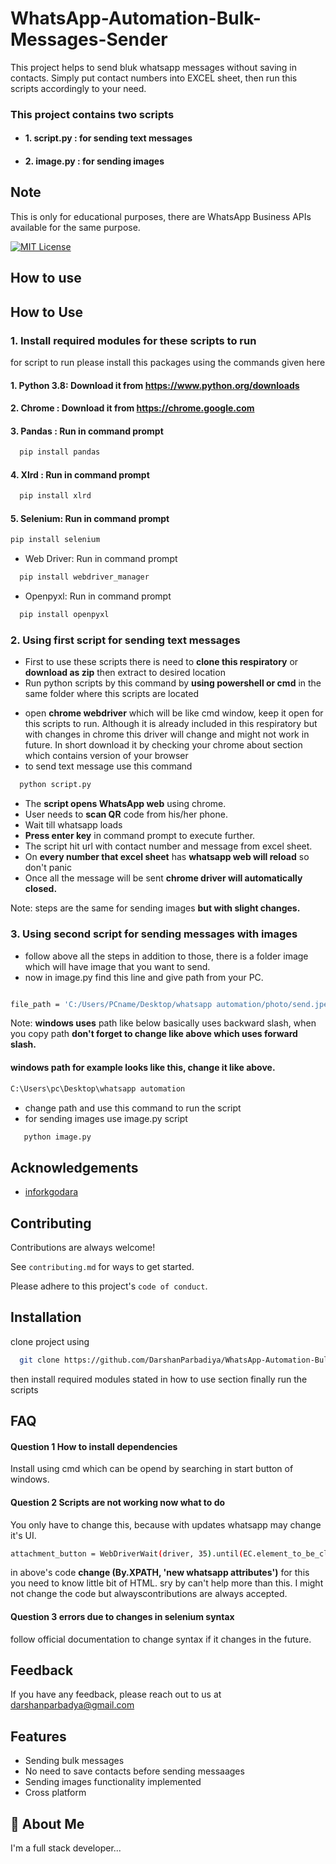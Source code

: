 
# WhatsApp-Automation-Bulk-Messages-Sender
This project helps to send bluk whatsapp messages without saving in contacts. Simply put contact numbers into EXCEL sheet, then run this scripts accordingly to your need. 

### This project contains two scripts 
- #### 1. script.py : for sending text messages
- #### 2. image.py : for sending images 

## Note
This is only for educational purposes, there are WhatsApp Business APIs available for the same purpose.

[![MIT License](https://img.shields.io/badge/License-MIT-green.svg)](https://choosealicense.com/licenses/mit/)



## How to use


## How to Use

### 1. Install required modules for these scripts to run
for script to run please install this packages using the commands given here

#### 1. Python 3.8: Download it from https://www.python.org/downloads
#### 2. Chrome : Download it from https://chrome.google.com

#### 3. Pandas : Run in command prompt 
```bash
  pip install pandas 
```


#### 4. Xlrd : Run in command prompt 
```bash
  pip install xlrd
```


#### 5. Selenium: Run in command prompt 
```bash
pip install selenium
```
* Web Driver: Run in command prompt 
```bash
  pip install webdriver_manager
```

* Openpyxl: Run in command prompt 
```bash
  pip install openpyxl
```


### 2. Using first script for sending text messages
* First to use these scripts there is need to **clone this respiratory** or **download as zip** then extract to desired location
* Run python scripts by this command by **using powershell or cmd** in the same folder where this scripts are located 
-  open **chrome webdriver** which will be  like cmd window, keep it open for this scripts to run. Although it is already included in this respiratory but with changes in chrome this driver will change and might not work in future. In short download it by checking your chrome about section which contains version of your browser
- to send text message use this command
```bash
  python script.py 
```



* The **script opens WhatsApp web** using chrome.
* User needs to **scan QR** code from his/her phone.
* Wait till whatsapp loads 
* **Press enter key** in command prompt to execute further.
* The script hit url with contact number and message from excel sheet.
* On **every number that excel sheet** has **whatsapp web will reload** so don't panic
* Once all the message will be sent **chrome driver will automatically closed.**

Note: steps are the same for sending images **but with slight changes.**

### 3. Using second script for sending messages with images  
- follow above all the steps in addition to those, there is a folder image which will have image that you want to send.
- now in image.py find this line and give path from your PC.

```bash

file_path = 'C:/Users/PCname/Desktop/whatsapp automation/photo/send.jpeg'

```

Note: **windows uses** path like below basically uses backward slash, when you copy path **don't forget to change like above which uses forward slash.**

#### windows path for example looks like this, change it like above.
``` bash
C:\Users\pc\Desktop\whatsapp automation

```

- change path and use this command to run the script
- for sending images use image.py script

```bash
   python image.py 
```
## Acknowledgements

 - [inforkgodara](https://github.com/inforkgodara/whatsapp-bulk-messages-without-saving-contacts#prerequisites)


## Contributing

Contributions are always welcome!

See `contributing.md` for ways to get started.

Please adhere to this project's `code of conduct`.


## Installation

clone project using 

```bash
  git clone https://github.com/DarshanParbadiya/WhatsApp-Automation-Bulk-Messages-Sender.git
```

then install required modules stated in how to use section finally run the scripts 
    
## FAQ

#### Question 1 How to install dependencies

Install using cmd which can be opend by searching in start button of windows.

#### Question 2 Scripts are not working now what to do

You only have to change this, because with updates whatsapp may change it's UI.

``` bash
attachment_button = WebDriverWait(driver, 35).until(EC.element_to_be_clickable((By.XPATH, "//span[@data-testid='clip']")))
```
in above's code **change (By.XPATH, 'new whatsapp attributes')**
for this you need to know little bit of HTML. sry by can't help more than this. I might not change the code but alwayscontributions are always accepted.

#### Question 3 errors due to changes in selenium syntax

follow official documentation to change syntax if it changes in the future.
## Feedback

If you have any feedback, please reach out to us at darshanparbadya@gmail.com


## Features

- Sending bulk messages
- No need to save contacts before sending messaages
- Sending images functionality implemented
- Cross platform


## 🚀 About Me
I'm a full stack developer...
